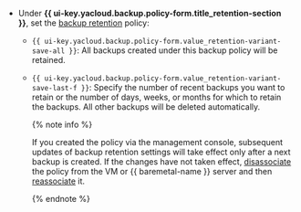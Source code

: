 * Under **{{ ui-key.yacloud.backup.policy-form.title_retention-section }}**, set the [backup retention](../../backup/concepts/policy.md#retention) policy:

  * `{{ ui-key.yacloud.backup.policy-form.value_retention-variant-save-all }}`: All backups created under this backup policy will be retained.
  * `{{ ui-key.yacloud.backup.policy-form.value_retention-variant-save-last-f }}`: Specify the number of recent backups you want to retain or the number of days, weeks, or months for which to retain the backups. All other backups will be deleted automatically.

      {% note info %}

      If you created the policy via the management console, subsequent updates of backup retention settings will take effect only after a next backup is created. If the changes have not taken effect, [disassociate](../../backup/operations/policy-vm/detach-vm.md) the policy from the VM or {{ baremetal-name }} server and then [reassociate](../../backup/operations/policy-vm/attach-and-detach-vm.md) it.

      {% endnote %}